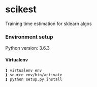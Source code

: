 # scikest
Training time estimation for sklearn algos
### Environment setup
Python version: 3.6.3
#### Virtualenv
```
❱ virtualenv env
❱ source env/bin/activate
❱ python setup.py install
```